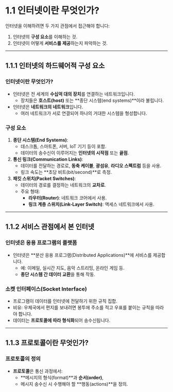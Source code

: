 # 1.1 인터넷이란 무엇인가?
인터넷을 이해하려면 두 가지 관점에서 접근해야 합니다: 
1) 인터넷의 **구성 요소**를 이해하는 것. 
2) 인터넷이 어떻게 **서비스를 제공**하는지 파악하는 것.
---
## 1.1.1 인터넷의 하드웨어적 구성 요소  
### **인터넷이란 무엇인가?**
- 인터넷은 전 세계의 **수십억 대의 장치**를 연결하는 네트워크입니다.
  - 장치들은 **호스트(host)** 또는 **종단 시스템(end systems)**이라 불립니다.
- 인터넷은 **네트워크의 네트워크**입니다.
  - 여러 네트워크가 서로 연결되어 하나의 거대한 시스템을 형성합니다.
### **구성 요소**
1. **종단 시스템(End Systems)**:
   - 데스크톱, 스마트폰, 서버, IoT 기기 등이 포함.
   - 데이터의 송수신이 이루어지는 **인터넷의 시작점** 또는 **끝점**.
2. **통신 링크(Communication Links)**:
   - 데이터를 전달하는 경로로, **동축 케이블**, **광섬유**, **라디오 스펙트럼** 등을 사용.
   - 링크 속도는 **초당 비트(bit/second)**로 측정.
3. **패킷 스위치(Packet Switches)**:
   - 데이터의 경로를 결정하는 네트워크의 **교차로**.
   - 주요 형태:
     - **라우터(Router)**: 네트워크 코어에서 사용.
     - **링크 계층 스위치(Link-Layer Switch)**: 액세스 네트워크에서 사용.
---
## 1.1.2 서비스 관점에서 본 인터넷  
### **인터넷은 응용 프로그램의 플랫폼**
- 인터넷은 **분산 응용 프로그램(Distributed Applications)**에 서비스를 제공합니다.
  - 예: 이메일, 실시간 지도, 음악 스트리밍, 온라인 게임 등.
  - **종단 시스템 간 데이터 교환**을 통해 작동.
### **소켓 인터페이스(Socket Interface)**
- 프로그램이 데이터를 인터넷에 전달하기 위한 규칙 집합.
- 비유: 우체국에서 편지를 보내려면 봉투에 주소를 적고 우표를 붙이는 규칙을 따라야 합니다.
- 데이터는 **프로토콜에 따라 형식화**되어 송수신됩니다.
---
## 1.1.3 프로토콜이란 무엇인가?  

### **프로토콜의 정의**
- **프로토콜**은 통신 과정에서:
  - **메시지의 형식(format)**과 **순서(order)**,
  - 메시지 송수신 시 수행해야 할 **행동(actions)**을 정의.
